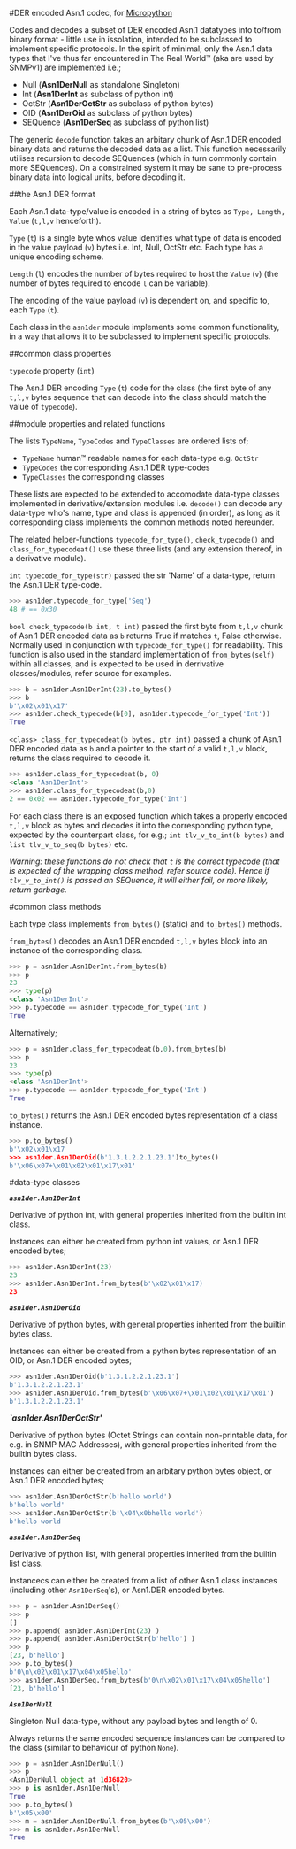 #DER encoded Asn.1 codec, for [Micropython](www.micropython.org)

Codes and decodes a subset of DER encoded Asn.1 datatypes into to/from 
binary format - little use in issolation, intended to be subclassed to
implement specific protocols.  In the spirit of minimal; only the Asn.1 
data types that I've thus far encountered in The Real World&trade; (aka
are used by SNMPv1) are implemented i.e.;

- Null (**Asn1DerNull** as standalone Singleton)
- Int (**Asn1DerInt** as subclass of python int)
- OctStr (**Asn1DerOctStr** as subclass of python bytes)
- OID (**Asn1DerOid** as subclass of python bytes)
- SEQuence (**Asn1DerSeq** as subclass of python list)

The generic `decode` function takes an arbitary chunk of Asn.1 DER encoded
binary data and returns the decoded data as a list.  This function 
necessarily utilises recursion to decode SEQuences (which in turn commonly
contain more SEQuences).  On a constrained system it may be sane to 
pre-process binary data into logical units, before decoding it.

##the Asn.1 DER format

Each Asn.1 data-type/value is encoded in a string of bytes as 
`Type, Length, Value` (`t,l,v` henceforth).
 
`Type` (`t`) is a single byte whos value identifies what type of data is encoded in
the value payload (`v`) bytes i.e. Int, Null, OctStr etc. 
Each type has a unique encoding scheme.

`Length` (`l`) encodes the number of bytes required to host the `Value` (`v`)
(the number of bytes required to encode `l` can be variable).

The encoding of the value payload (`v`) is dependent on, and specific to, 
each `Type` (`t`). 

Each class in the `asn1der` module implements some common functionality,
in a way that allows it to be subclassed to implement specific protocols.

##common class properties

`typecode` property (`int`)

The Asn.1 DER encoding `Type` (`t`) code for the class (the first byte
of any `t,l,v` bytes sequence that can decode into the class should match
the value of `typecode`).


##module properties and related functions

The lists `TypeName`, `TypeCodes` and `TypeClasses` are ordered lists of;

- `TypeName` human&trade; readable names for each data-type e.g. `OctStr`
- `TypeCodes` the corresponding Asn.1 DER type-codes
- `TypeClasses` the corresponding classes

These lists are expected to be extended to accomodate data-type classes 
implemented in derivative/extension modules i.e. `decode()` can decode any
data-type who's name, type and class is appended (in order), as long as it
corresponding class implements the common methods noted hereunder.

The related helper-functions `typecode_for_type()`, `check_typecode()` 
and `class_for_typecodeat()` use these three lists (and any extension 
thereof, in a derivative module).

`int typecode_for_type(str)` passed the str 'Name' of a data-type, return the 
Asn.1 DER type-code.

```python
>>> asn1der.typecode_for_type('Seq')
48 # == 0x30
```

`bool check_typecode(b int, t int)` passed the first byte from `t,l,v` chunk 
of Asn.1 DER encoded data as `b` returns True if matches `t`, False otherwise. 
Normally used in conjunction with `typecode_for_type()` for readability.
This function is also used in the standard implementation of `from_bytes(self)`
within all classes, and is expected to be used in derrivative classes/modules,
refer source for examples.

```python
>>> b = asn1der.Asn1DerInt(23).to_bytes()
>>> b
b'\x02\x01\x17'
>>> asn1der.check_typecode(b[0], asn1der.typecode_for_type('Int'))
True
```

`<class> class_for_typecodeat(b bytes, ptr int)` passed a chunk of Asn.1 DER 
encoded data as `b` and a pointer to the start of a valid `t,l,v` block, 
returns the class required to decode it.

```python
>>> asn1der.class_for_typecodeat(b, 0)
<class 'Asn1DerInt'>
>>> asn1der.class_for_typecodeat(b,0)
2 == 0x02 == asn1der.typecode_for_type('Int')
```

For each class there is an exposed function which takes a properly encoded
`t,l,v` block as bytes and decodes it into the corresponding python type, 
expected by the counterpart class, for e.g.; `int tlv_v_to_int(b bytes)`
and `list tlv_v_to_seq(b bytes)` etc.

_Warning: these functions do not check that `t` is the correct typecode 
(that is expected of the wrapping class method, refer source code).  Hence
if `tlv_v_to_int()` is passed an SEQuence, it will either fail, or more 
likely, return garbage._

#common class methods

Each type class implements `from_bytes()` (static) and `to_bytes()` methods.

`from_bytes()` decodes an Asn.1 DER encoded `t,l,v` bytes block into an
instance of the corresponding class.

```python
>>> p = asn1der.Asn1DerInt.from_bytes(b)
>>> p
23
>>> type(p)
<class 'Asn1DerInt'>
>>> p.typecode == asn1der.typecode_for_type('Int')
True
```

Alternatively;

```python
>>> p = asn1der.class_for_typecodeat(b,0).from_bytes(b)
>>> p
23
>>> type(p)
<class 'Asn1DerInt'>
>>> p.typecode == asn1der.typecode_for_type('Int')
True
```

`to_bytes()` returns the Asn.1 DER encoded bytes representation
of a class instance.

```python
>>> p.to_bytes()
b'\x02\x01\x17
>>> asn1der.Asn1DerOid(b'1.3.1.2.2.1.23.1')to_bytes()
b'\x06\x07+\x01\x02\x01\x17\x01'
```

#data-type classes

***`asn1der.Asn1DerInt`***

Derivative of python int, with general properties inherited from 
the builtin int class.

Instances can either be created from python int values, or Asn.1 
DER encoded bytes;

```python
>>> asn1der.Asn1DerInt(23)
23
>>> asn1der.Asn1DerInt.from_bytes(b'\x02\x01\x17)
23
```

***`asn1der.Asn1DerOid`***

Derivative of python bytes, with general properties inherited
from the builtin bytes class.

Instances can either be created from a python bytes representation
of an OID, or Asn.1 DER encoded bytes;

```python
>>> asn1der.Asn1DerOid(b'1.3.1.2.2.1.23.1')
b'1.3.1.2.2.1.23.1'
>>> asn1der.Asn1DerOid.from_bytes(b'\x06\x07+\x01\x02\x01\x17\x01')
b'1.3.1.2.2.1.23.1'
```

***`asn1der.Asn1DerOctStr'***

Derivative of python bytes (Octet Strings can contain non-printable
data, for e.g. in SNMP MAC Addresses), with general properties
inherited from the builtin bytes class.

Instances can either be created from an arbitary python bytes object,
or Asn.1 DER encoded bytes;

```python
>>> asn1der.Asn1DerOctStr(b'hello world')
b'hello world'
>>> asn1der.Asn1DerOctStr(b'\x04\x0bhello world')
b'hello world
```

***`asn1der.Asn1DerSeq`***

Derivative of python list, with general properties inherited from
the builtin list class.

Instancecs can either be created from a list of other Asn.1 class 
instances (including other `Asn1DerSeq`'s), or Asn1.DER encoded
bytes.

```python
>>> p = asn1der.Asn1DerSeq()
>>> p
[]
>>> p.append( asn1der.Asn1DerInt(23) )
>>> p.append( asn1der.Asn1DerOctStr(b'hello') )
>>> p
[23, b'hello']
>>> p.to_bytes()
b'0\n\x02\x01\x17\x04\x05hello'
>>> asn1der.Asn1DerSeq.from_bytes(b'0\n\x02\x01\x17\x04\x05hello')
[23, b'hello']
```

***`Asn1DerNull`***

Singleton Null data-type, without any payload bytes and length of 0.

Always returns the same encoded sequence instances can be compared
to the class (similar to behaviour of python `None`).

```python
>>> p = asn1der.Asn1DerNull()
>>> p
<Asn1DerNull object at 1d36820>
>>> p is asn1der.Asn1DerNull
True
>>> p.to_bytes()
b'\x05\x00'
>>> m = asn1der.Asn1DerNull.from_bytes(b'\x05\x00')
>>> m is asn1der.Asn1DerNull
True
```